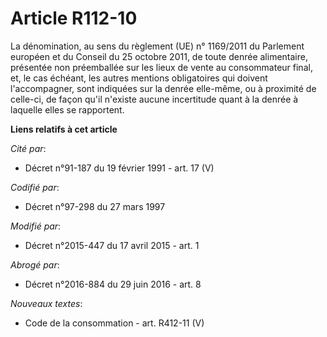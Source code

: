 # Article R112-10

La dénomination, au sens du règlement (UE) n° 1169/2011 du Parlement européen et du Conseil du 25 octobre 2011, de toute
denrée alimentaire, présentée non préemballée sur les lieux de vente au consommateur final, et, le cas échéant, les autres
mentions obligatoires qui doivent l'accompagner, sont indiquées sur la denrée elle-même, ou à proximité de celle-ci, de façon
qu'il n'existe aucune incertitude quant à la denrée à laquelle elles se rapportent.

**Liens relatifs à cet article**

_Cité par_:

  - Décret n°91-187 du 19 février 1991 - art. 17 (V)

_Codifié par_:

  - Décret n°97-298 du 27 mars 1997

_Modifié par_:

  - Décret n°2015-447 du 17 avril 2015 - art. 1

_Abrogé par_:

  - Décret n°2016-884 du 29 juin 2016 - art. 8

_Nouveaux textes_:

  - Code de la consommation - art. R412-11 (V)
